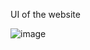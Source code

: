 UI of the website

![image](https://user-images.githubusercontent.com/96438261/212304052-4868fb8c-7826-46b7-ad06-83335bbe760c.png)

